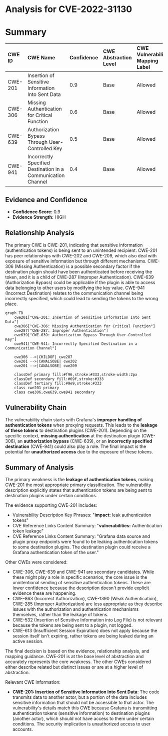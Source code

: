 # Analysis for CVE-2022-31130

# Summary
| CWE ID    | CWE Name                                                     | Confidence | CWE Abstraction Level | CWE Vulnerability Mapping Label | CWE-Vulnerability Mapping Notes |
| :-------- | :----------------------------------------------------------- | :--------- | :---------------------- | :------------------------------ | :-------------------------------- |
| CWE-201   | Insertion of Sensitive Information Into Sent Data          | 0.9        | Base                    | Allowed                       | Primary CWE                       |
| CWE-306   | Missing Authentication for Critical Function                 | 0.6        | Base                    | Allowed                       | Secondary Candidate               |
| CWE-639   | Authorization Bypass Through User-Controlled Key           | 0.5        | Base                    | Allowed                       | Secondary Candidate               |
| CWE-941   | Incorrectly Specified Destination in a Communication Channel | 0.4        | Base                    | Allowed                       | Secondary Candidate               |

## Evidence and Confidence

*   **Confidence Score:** 0.9
*   **Evidence Strength:** HIGH

## Relationship Analysis
The primary CWE is CWE-201, indicating that sensitive information (authentication tokens) is being sent to an unintended recipient. CWE-201 has peer relationships with CWE-202 and CWE-209, which also deal with exposure of sensitive information but through different mechanisms. CWE-306 (Missing Authentication) is a possible secondary factor if the destination plugin should have been authenticated before receiving the token, and it is a child of CWE-287 (Improper Authentication). CWE-639 (Authorization Bypass) could be applicable if the plugin is able to access data belonging to other users by modifying the key value. CWE-941 (Incorrect Destination) relates to the communication channel being incorrectly specified, which could lead to sending the tokens to the wrong place.

```mermaid
graph TD
    cwe201["CWE-201: Insertion of Sensitive Information Into Sent Data"]
    cwe306["CWE-306: Missing Authentication for Critical Function"]
    cwe287["CWE-287: Improper Authentication"]
    cwe639["CWE-639: Authorization Bypass Through User-Controlled Key"]
    cwe941["CWE-941: Incorrectly Specified Destination in a Communication Channel"]

    cwe306 -->|CHILDOF| cwe287
    cwe201 -->|CANALSOBE| cwe202
    cwe201 -->|CANALSOBE| cwe209

    classDef primary fill:#f96,stroke:#333,stroke-width:2px
    classDef secondary fill:#69f,stroke:#333
    classDef tertiary fill:#9e9,stroke:#333
    class cwe201 primary
    class cwe306,cwe639,cwe941 secondary
```

## Vulnerability Chain
The vulnerability chain starts with Grafana's **improper handling of authentication tokens** when proxying requests. This leads to the **leakage of these tokens** to destination plugins (CWE-201). Depending on the specific context, **missing authentication** at the destination plugin (CWE-306), an **authorization bypass** (CWE-639), or an **incorrectly specified destination** (CWE-941) could also play a role. The final impact is the potential for **unauthorized access** due to the exposure of these tokens.

## Summary of Analysis
The primary weakness is the **leakage of authentication tokens**, making CWE-201 the most appropriate primary classification. The vulnerability description explicitly states that authentication tokens are being sent to destination plugins under certain conditions.

The evidence supporting CWE-201 includes:
*   Vulnerability Description Key Phrases: "**impact:** leak authentication tokens"
*   CVE Reference Links Content Summary: "**vulnerabilities:** Authentication token leakage"
*   CVE Reference Links Content Summary: "Grafana data source and plugin proxy endpoints were found to be leaking authentication tokens to some destination plugins. The destination plugin could receive a Grafana authentication token of the user."

Other CWEs were considered:
*   CWE-306, CWE-639 and CWE-941 are secondary candidates. While these might play a role in specific scenarios, the core issue is the unintentional sending of sensitive authentication tokens. These are lower confidence because the description doesn't provide explicit evidence these are happening.
*   CWE-863 (Incorrect Authorization), CWE-1390 (Weak Authentication), CWE-285 (Improper Authorization) are less appropriate as they describe issues with the authorization and authentication mechanisms themselves, rather than the leakage of tokens.
*   CWE-532 (Insertion of Sensitive Information into Log File) is not relevant because the tokens are being sent to a plugin, not logged.
*   CWE-613 (Insufficient Session Expiration) does not apply because the session itself isn't expiring, rather tokens are being leaked during an active session.

The final decision is based on the evidence, relationship analysis, and mapping guidance. CWE-201 is at the base level of abstraction and accurately represents the core weakness. The other CWEs considered either describe related but distinct issues or are at a higher level of abstraction.

Relevant CWE Information:
*   **CWE-201: Insertion of Sensitive Information Into Sent Data**: The code transmits data to another actor, but a portion of the data includes sensitive information that should not be accessible to that actor. The vulnerability's details match this CWE because Grafana is transmitting authentication tokens (sensitive information) to destination plugins (another actor), which should not have access to them under certain conditions. The security implication is unauthorized access to user accounts.